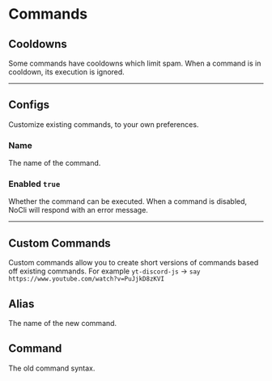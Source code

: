 # Commands

## Cooldowns

Some commands have cooldowns which limit spam.
When a command is in cooldown, its execution is ignored.

---

## Configs

Customize existing commands, to your own preferences.

### Name

The name of the command.

### Enabled `true`

Whether the command can be executed.
When a command is disabled, NoCli will respond with an error message.

---

## Custom Commands

Custom commands allow you to create short versions of commands based off existing commands. For example `yt-discord-js` -> `say https://www.youtube.com/watch?v=PuJjkD8zKVI`

## Alias

The name of the new command.

## Command

The old command syntax.
